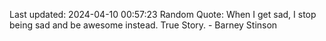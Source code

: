 Last updated: 2024-04-10 00:57:23
Random Quote: When I get sad, I stop being sad and be awesome instead. True Story. - Barney Stinson